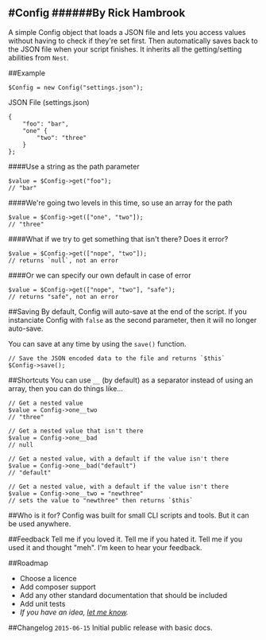 #Config
######By Rick Hambrook
-----

A simple Config object that loads a JSON file and lets you access values without having to check if they're set first. Then automatically saves back to the JSON file when your script finishes. It inherits all the getting/setting abilities from `Nest`.

##Example

	$Config = new Config("settings.json");

JSON File (settings.json)

	{
		"foo": "bar",
		"one" {
			"two": "three"
		}
	};

####Use a string as the path parameter

	$value = $Config->get("foo");
	// "bar"

####We're going two levels in this time, so use an array for the path

	$value = $Config->get(["one", "two"]);
	// "three"

####What if we try to get something that isn't there? Does it error?

	$value = $Config->get(["nope", "two"]);
	// returns `null`, not an error

####Or we can specify our own default in case of error

	$value = $Config->get(["nope", "two"], "safe");
	// returns "safe", not an error

##Saving
By default, Config will auto-save at the end of the script. If you instanciate Config with `false` as the second parameter, then it will no longer auto-save.

You can save at any time by using the `save()` function.

	// Save the JSON encoded data to the file and returns `$this`
	$Config->save();

##Shortcuts
You can use `__` (by default) as a separator instead of using an array, then you can do things like...

	// Get a nested value
    $value = Config->one__two
    // "three"

    // Get a nested value that isn't there
    $value = Config->one__bad
    // null

    // Get a nested value, with a default if the value isn't there
    $value = Config->one__bad("default")
    // "default"

    // Get a nested value, with a default if the value isn't there
    $value = Config->one__two = "newthree"
    // sets the value to "newthree" then returns `$this`

##Who is it for?
Config was built for small CLI scripts and tools. But it can be used anywhere.

##Feedback
Tell me if you loved it. Tell me if you hated it. Tell me if you used it and thought "meh". I'm keen to hear your feedback.

##Roadmap
* Choose a licence
* Add composer support
* Add any other standard documentation that should be included
* Add unit tests
* _If you have an idea, [let me know](mailto:rick@rickhambrook.com)._

##Changelog
`2015-06-15` Initial public release with basic docs.

